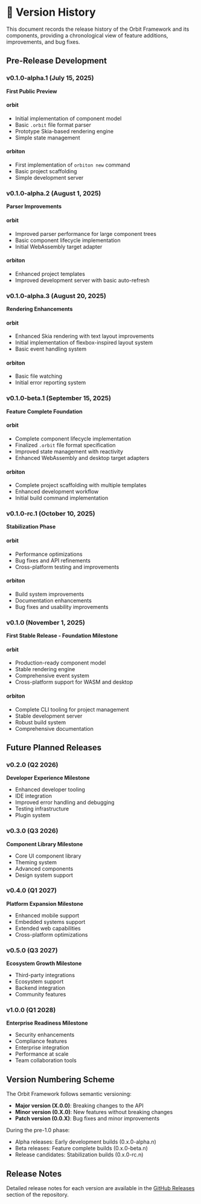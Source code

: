 # 📜 Version History

This document records the release history of the Orbit Framework and its components, providing a chronological view of feature additions, improvements, and bug fixes.

## Pre-Release Development

### v0.1.0-alpha.1 (July 15, 2025)
**First Public Preview**

#### orbit
- Initial implementation of component model
- Basic `.orbit` file format parser
- Prototype Skia-based rendering engine
- Simple state management

#### orbiton
- First implementation of `orbiton new` command
- Basic project scaffolding
- Simple development server

### v0.1.0-alpha.2 (August 1, 2025)
**Parser Improvements**

#### orbit
- Improved parser performance for large component trees
- Basic component lifecycle implementation
- Initial WebAssembly target adapter

#### orbiton
- Enhanced project templates
- Improved development server with basic auto-refresh

### v0.1.0-alpha.3 (August 20, 2025)
**Rendering Enhancements**

#### orbit
- Enhanced Skia rendering with text layout improvements
- Initial implementation of flexbox-inspired layout system
- Basic event handling system

#### orbiton
- Basic file watching
- Initial error reporting system

### v0.1.0-beta.1 (September 15, 2025)
**Feature Complete Foundation**

#### orbit
- Complete component lifecycle implementation
- Finalized `.orbit` file format specification
- Improved state management with reactivity
- Enhanced WebAssembly and desktop target adapters

#### orbiton
- Complete project scaffolding with multiple templates
- Enhanced development workflow
- Initial build command implementation

### v0.1.0-rc.1 (October 10, 2025)
**Stabilization Phase**

#### orbit
- Performance optimizations
- Bug fixes and API refinements
- Cross-platform testing and improvements

#### orbiton
- Build system improvements
- Documentation enhancements
- Bug fixes and usability improvements

### v0.1.0 (November 1, 2025)
**First Stable Release - Foundation Milestone**

#### orbit
- Production-ready component model
- Stable rendering engine
- Comprehensive event system
- Cross-platform support for WASM and desktop

#### orbiton
- Complete CLI tooling for project management
- Stable development server
- Robust build system
- Comprehensive documentation

## Future Planned Releases

### v0.2.0 (Q2 2026)
**Developer Experience Milestone**

- Enhanced developer tooling
- IDE integration
- Improved error handling and debugging
- Testing infrastructure
- Plugin system

### v0.3.0 (Q3 2026)
**Component Library Milestone**

- Core UI component library
- Theming system
- Advanced components
- Design system support

### v0.4.0 (Q1 2027)
**Platform Expansion Milestone**

- Enhanced mobile support
- Embedded systems support
- Extended web capabilities
- Cross-platform optimizations

### v0.5.0 (Q3 2027)
**Ecosystem Growth Milestone**

- Third-party integrations
- Ecosystem support
- Backend integration
- Community features

### v1.0.0 (Q1 2028)
**Enterprise Readiness Milestone**

- Security enhancements
- Compliance features
- Enterprise integration
- Performance at scale
- Team collaboration tools

## Version Numbering Scheme

The Orbit Framework follows semantic versioning:

- **Major version (X.0.0)**: Breaking changes to the API
- **Minor version (0.X.0)**: New features without breaking changes
- **Patch version (0.0.X)**: Bug fixes and minor improvements

During the pre-1.0 phase:
- Alpha releases: Early development builds (0.x.0-alpha.n)
- Beta releases: Feature complete builds (0.x.0-beta.n)
- Release candidates: Stabilization builds (0.x.0-rc.n)

## Release Notes

Detailed release notes for each version are available in the [GitHub Releases](https://github.com/orbitrs/orbit/releases) section of the repository.
